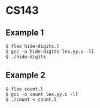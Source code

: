 # CS143

## Example 1

    $ flex hide-digits.l
    $ gcc -o hide-digits lex.yy.c -ll
    $ ./hide-digits

## Example 2

    $ flex count.l
    $ gcc -o count lex.yy.c -ll
    $ ./count < count.l
